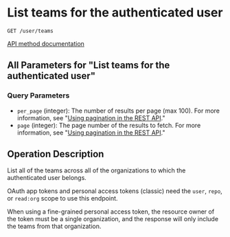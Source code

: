 # List teams for the authenticated user

`GET /user/teams`

[API method documentation](https://docs.github.com/rest/teams/teams#list-teams-for-the-authenticated-user)

## All Parameters for "List teams for the authenticated user"

### Query Parameters

- `per_page` (integer): The number of results per page (max 100). For more information, see "[Using pagination in the REST API](https://docs.github.com/rest/using-the-rest-api/using-pagination-in-the-rest-api)."
- `page` (integer): The page number of the results to fetch. For more information, see "[Using pagination in the REST API](https://docs.github.com/rest/using-the-rest-api/using-pagination-in-the-rest-api)."

## Operation Description

List all of the teams across all of the organizations to which the authenticated
user belongs.

OAuth app tokens and personal access tokens (classic) need the `user`, `repo`, or `read:org` scope to use this endpoint.

When using a fine-grained personal access token, the resource owner of the token must be a single organization, and the response will only include the teams from that organization.
